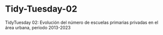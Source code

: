 # Tidy-Tuesday-02
TidyTuesday 02: Evolución del número de escuelas primarias privadas en el área urbana, periodo 2013-2023
